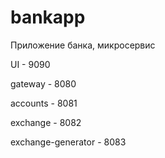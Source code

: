 # bankapp
Приложение банка, микросервис

UI - 9090

gateway - 8080

accounts - 8081

exchange - 8082

exchange-generator - 8083